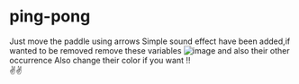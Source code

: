 # ping-pong
Just move the paddle using arrows
Simple sound effect have been added,if wanted to be removed remove these variables
![image](https://user-images.githubusercontent.com/73524123/120113091-870d8f00-c196-11eb-9f0d-81231efcc904.png)
and also their other occurrence
Also change their color if you want !!   
✌✌
